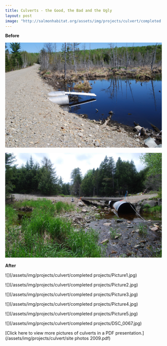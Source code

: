 ```yaml
---
title: Culverts - the Good, the Bad and the Ugly
layout: post
image: "http://salmonhabitat.org/assets/img/projects/culvert/completed projects/Picture5.jpg"
---
```

**Before**

![](/assets/img/projects/culvert/before/before-1.jpg)

![](/assets/img/projects/culvert/before/before-2.jpg)

**After**

![](/assets/img/projects/culvert/completed projects/Picture1.jpg)

![](/assets/img/projects/culvert/completed projects/Picture2.jpg)

![](/assets/img/projects/culvert/completed projects/Picture3.jpg)

![](/assets/img/projects/culvert/completed projects/Picture4.jpg)

![](/assets/img/projects/culvert/completed projects/Picture5.jpg)

![](/assets/img/projects/culvert/completed projects/DSC_0067.jpg)

[Click here to view more pictures of culverts in a PDF presentation.](/assets/img/projects/culvert/site photos 2009.pdf)
